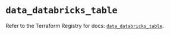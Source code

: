 # `data_databricks_table`

Refer to the Terraform Registry for docs: [`data_databricks_table`](https://registry.terraform.io/providers/databricks/databricks/1.51.0/docs/data-sources/table).
